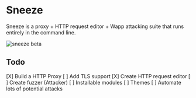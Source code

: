# Sneeze

Sneeze is a proxy + HTTP request editor + Wapp attacking suite that runs entirely in the command line.

![sneeze beta](https://i.imgur.com/iaOQkBI.png)

## Todo

 [X] Build a HTTP Proxy
 [ ] Add TLS support
 [X] Create HTTP request editor
 [ ] Create fuzzer (Attacker)
 [ ] Installable modules
 [ ] Themes
 [ ] Automate lots of potential attacks
